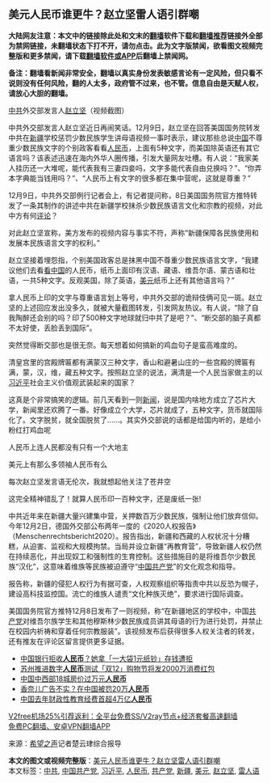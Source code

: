  <h2>美元人民币谁更牛？赵立坚雷人语引群嘲</h2> <p class="notice"><b>大陆网友注意：本文中的链接除此处和文末的<a href="https://github.com/bannedbook/fanqiang" >翻墙</a>软件下载和<a href="https://github.com/killgcd/justmysocks/blob/master/README.md">翻墙推荐</a>链接外全部为禁网链接，未翻墙状态下打不开，请勿点击。此为文字版禁闻，欲看图文视频完整版和更多禁闻，请下载<a href="https://github.com/bannedbook/fanqiang">翻墙软件或APP</a>后翻墙上禁闻网。</p><p>备注：翻墙看新闻非常安全，翻墙以真实身份发表敏感言论有一定风险，但只看不说则没有任何风险，翻的人太多，政府管不过来，也不管。信息自由是天赋人权，请放心大胆的翻墙。</b></p>  <div class="entry"> <p id="conimg"><a href="https://www.bannedbook.org/bnews/tag/%e4%b8%ad%e5%85%b1/" class="st_tag internal_tag" rel="tag" title="标签 中共 下的日志">中共</a>外交部发言人<a href="https://www.bannedbook.org/bnews/tag/%E8%B5%B5%E7%AB%8B%E5%9D%9A/" class="st_tag internal_tag" rel="tag" title="标签 赵立坚 下的日志">赵立坚</a>（视频截图）</p> <p>中共外交部发言人赵立坚近日再闹笑话。12月9日，赵立坚在回答美国国务院转发中共在<a href="https://www.bannedbook.org/bnews/tag/%e6%96%b0%e7%96%86/" class="st_tag internal_tag" rel="tag" title="标签 新疆 下的日志">新疆</a>学校惩罚少数民族学生讲母语视频一事时表示，建议那些总说<span class='wp_keywordlink_affiliate'><a href="https://www.bannedbook.org/" title="中国" target="_blank">中国</a></span>不尊重少数民族文字的个别政客看看<a href="https://www.bannedbook.org/bnews/tag/%e4%ba%ba%e6%b0%91%e5%b8%81/" class="st_tag internal_tag" rel="tag" title="标签 人民币 下的日志">人民币</a>，上面有5种文字，而美国除英语还有其它语言吗？该表述迅速在海内外华人圈传播，引发大量网友吐槽。有人说：“我家美人挂历还一大堆呢，能代表我有三妻四妾吗，文字多能代表自由兑换吗？”、“你弄本字典能当钱用吗？”、“人民币上有文字的很多都在集中营呢，这就是尊重？”</p> <p>12月9日，中共外交部例行记者会上，有记者提问称，8日美国国务院官方推特转发了一条其制作的讲述中共在新疆学校抹杀少数民族语言文化和宗教的视频，对此中方有何<span class='wp_keywordlink_affiliate'><a href="https://www.bannedbook.org/bnews/comments/" title="新闻评论" target="_blank">评论</a></span>？</p> <p>对此赵立坚宣称，美方发布的视频内容与事实不符，声称“新疆保障各民族使用和发展本民族语言文字的权利。”</p>  <p>赵立坚接着埋怨指，个别美国政客总是抹黑中国不尊重少数民族语言文字，“我建议他们去看<span class='wp_keywordlink_affiliate'><a href="https://www.secretchina.com/" title="看中国" target="_blank">看中国</a></span>的人民币，纸币上面印有汉语、藏语、维吾尔语、蒙古语和壮语，一共5种文字。反观美国，除了英语，<a href="https://www.bannedbook.org/bnews/tag/%e7%be%8e%e5%85%83/" class="st_tag internal_tag" rel="tag" title="标签 美元 下的日志">美元</a>纸币上还有其他语言吗？”</p> <p>拿人民币上印的文字与尊重语言划上等号，中共外交部的诡辩伎俩可见一斑。赵立坚的上述回应发出没多久，就被大量截图转发，引发网友热议。有人说，“除了自我陶醉还会别的吗？印了500种文字地球就归中共了是吧？”、“断交部的脑子真都不太好使，丢脸丢到国际”。</p> <p>突然觉得断交部也是很无奈。每天想着如何搞新的鸡血句子是蛮高难度的。</p> <p>清皇宫里的宫殿牌匾都有满蒙汉三种文字，香山和避暑山庄的一些宫殿的牌匾有满，蒙，汉，维，藏五种文字。按照赵立坚的说法，满清是一个人民当家做主的以<a href="https://www.bannedbook.org/bnews/tag/%e4%b9%a0%e8%bf%91%e5%b9%b3/" class="st_tag internal_tag" rel="tag" title="标签 习近平 下的日志">习近平</a>社会主义价值观武装起来的国家？</p>  <p>这真是个非常搞笑的逻辑。前几天看到一则<span class='wp_keywordlink_affiliate'><a href="https://www.bannedbook.org/" title="新闻">新闻</a></span>，说是国内啥地方成立了芯片大学，新闻里还欢腾了一番。好像成立个大学，芯片就成了，五种文字，货币就国际化了。文字脱贫，就全国脱贫了……。其实外交部说的话都是给国内听的，是给小粉红打鸡血呢</p> <p>人民币上连人民都没有只有一个大地主</p> <p>美元上有那么多领袖人民币有么</p> <p>每次赵立坚发言语无伦次，我就想起他关注了苍井空</p>  <p>这完全精神错乱了！就算人民币印一百种文字，还是废纸一张!</p> <p>中共近年来在新疆大量兴建集中营，关押数百万少数民族，强制让他们放弃信仰。今年12月2日，德国外交部公布两年一度的《2020人权报告》（Menschenrechtsbericht2020）。报告指出，新疆和西藏的人权状况十分糟糕，从迫害、监视和大规模拘禁。当局并设立新疆“再教育营”，导致新疆人权仍然在持续恶化，并出现奴工和强制性的生育控制。这些措施目的是将维吾尔少数民族“汉化”，这意味着维族等民族被迫遵守“<a href="https://www.bannedbook.org/bnews/tag/%e4%b8%ad%e5%9b%bd%e5%85%b1%e4%ba%a7%e5%85%9a/" class="st_tag internal_tag" rel="tag" title="标签 中国共产党 下的日志">中国共产党</a>”的文化观念和指导。</p> <p>报告称，新疆的侵犯人权行为有据可查，人权观察组织等指责中共以反恐为幌子，建设高科技监控国。流亡的维族人谴责“文化种族灭绝”，要求进行国际调查。</p> <p>美国国务院官方推特12月8日发布了一则视频，称“在新疆地区的学校中，中国<a href="https://www.bannedbook.org/bnews/tag/%e5%85%b1%e4%ba%a7%e5%85%9a/" class="st_tag internal_tag" rel="tag" title="标签 共产党 下的日志">共产党</a>对维吾尔族学生和其他穆斯林少数民族成员讲其母语的行为进行处罚，并禁止在校园内祈祷和穿着任何宗教服装”。该视频发布后获得很多人权关注者的转发，还有推友在评论区留言提供更多证据。</p>  <ul class='op-related-articles' title='相关阅读'> <li><a href='https://www.bannedbook.org/bnews/cnnews/20201207/1443343.html' target='_blank'>中国银行拒收<b>人民币</b>？她拿「一大袋1元纸钞」存钱遭拒</a></li> <li><a href='https://www.bannedbook.org/bnews/baitai/20201206/1443193.html' target='_blank'>苏州推进数字<b>人民币</b>测试「双12」购物节将发2000万消费红包</a></li> <li><a href='https://www.bannedbook.org/bnews/baitai/20201206/1443172.html' target='_blank'>中国中西部18城房价过万元<b>人民币</b></a></li> <li><a href='https://www.bannedbook.org/bnews/baitai/20201203/1441001.html' target='_blank'>香奈儿广告不实？在中国被罚20万<b>人民币</b></a></li> <li><a href='https://www.bannedbook.org/bnews/baitai/20201202/1440929.html' target='_blank'>中国去年财政性教育经费首超4万亿<b>人民币</b></a></li> </ul> <p class="texttj"> <a href="https://www.bannedbook.org/forum23/topic22702.html" target="_blank">V2free机场25%引荐返利：全平台免费SS/V2ray节点+经济套餐高速翻墙</a><br/> <a href="https://github.com/bannedbook/fanqiang/wiki/%E7%A6%81%E9%97%BB%E7%BD%91%E5%AE%89%E5%8D%93%E7%BF%BB%E5%A2%99%E6%96%B0%E9%97%BBAPP" target="_blank">免费PC翻墙、安卓VPN翻墙APP</a></p><p> 来源：<span class='wp_keywordlink_affiliate'><a href="https://www.soundofhope.org" title="希望之声" target="_blank">希望之声</a></span>记者楚云珒综合报导 </p><a name='sharetosocial'></a>       <div><b>本文的图文或视频完整版</b>：<a href='https://www.bannedbook.org/bnews/cbnews/20201212/1446099.html'>美元人民币谁更牛？赵立坚雷人语引群嘲</a></div>  </div><!--END ENTRY--> <div class="postfooter"> <div>本文标签：<a href="https://www.bannedbook.org/bnews/tag/%e4%b8%ad%e5%85%b1/" rel="tag">中共</a>, <a href="https://www.bannedbook.org/bnews/tag/%e4%b8%ad%e5%9b%bd%e5%85%b1%e4%ba%a7%e5%85%9a/" rel="tag">中国共产党</a>, <a href="https://www.bannedbook.org/bnews/tag/%e4%b9%a0%e8%bf%91%e5%b9%b3/" rel="tag">习近平</a>, <a href="https://www.bannedbook.org/bnews/tag/%e4%ba%ba%e6%b0%91%e5%b8%81/" rel="tag">人民币</a>, <a href="https://www.bannedbook.org/bnews/tag/%e5%85%b1%e4%ba%a7%e5%85%9a/" rel="tag">共产党</a>, <a href="https://www.bannedbook.org/bnews/tag/%e6%96%b0%e7%96%86/" rel="tag">新疆</a>, <a href="https://www.bannedbook.org/bnews/tag/%e7%be%8e%e5%85%83/" rel="tag">美元</a>, <a href="https://www.bannedbook.org/bnews/tag/%E8%B5%B5%E7%AB%8B%E5%9D%9A/" rel="tag">赵立坚</a>, <a href="https://www.bannedbook.org/bnews/tag/%E9%9B%B7%E4%BA%BA%E8%AF%AD/" rel="tag">雷人语</a></div>  </div><!--END POSTFOOTER--> 